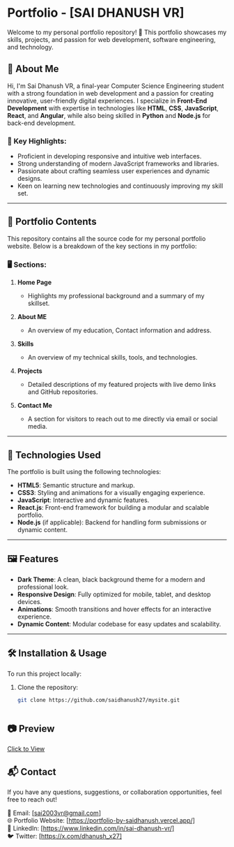 # Portfolio - [SAI DHANUSH VR]

Welcome to my personal portfolio repository! 🚀 This portfolio showcases my skills, projects, and passion for web development, software engineering, and technology.  

## 🌟 About Me  
Hi, I'm Sai Dhanush VR, a final-year Computer Science Engineering student with a strong foundation in web development and a passion for creating innovative, user-friendly digital experiences. I specialize in **Front-End Development** with expertise in technologies like **HTML**, **CSS**, **JavaScript**, **React**, and **Angular**, while also being skilled in **Python** and **Node.js** for back-end development.  

### 🔭 Key Highlights:  
- Proficient in developing responsive and intuitive web interfaces.  
- Strong understanding of modern JavaScript frameworks and libraries.  
- Passionate about crafting seamless user experiences and dynamic designs.  
- Keen on learning new technologies and continuously improving my skill set.  

---

## 📁 Portfolio Contents  

This repository contains all the source code for my personal portfolio website. Below is a breakdown of the key sections in my portfolio:

### 🖥️ Sections:
1. **Home Page**  
   - Highlights my professional background and a summary of my skillset.
  
2. **About ME**
    -   An overview of my education, Contact information and address.

3. **Skills**  
   - An overview of my technical skills, tools, and technologies.  

4. **Projects**  
   - Detailed descriptions of my featured projects with live demo links and GitHub repositories.

5. **Contact Me**  
   - A section for visitors to reach out to me directly via email or social media.

---

## 🚀 Technologies Used  

The portfolio is built using the following technologies:  
- **HTML5**: Semantic structure and markup.  
- **CSS3**: Styling and animations for a visually engaging experience.  
- **JavaScript**: Interactive and dynamic features.  
- **React.js**: Front-end framework for building a modular and scalable portfolio.  
- **Node.js** (if applicable): Backend for handling form submissions or dynamic content.  

---

## 🖼️ Features  

- **Dark Theme**: A clean, black background theme for a modern and professional look.  
- **Responsive Design**: Fully optimized for mobile, tablet, and desktop devices.  
- **Animations**: Smooth transitions and hover effects for an interactive experience.  
- **Dynamic Content**: Modular codebase for easy updates and scalability.  

---

## 🛠️ Installation & Usage  

To run this project locally:  
1. Clone the repository:  
   ```bash
   git clone https://github.com/saidhanush27/mysite.git



## 📷 Preview

[Click to View](https://saidhanush-portfolio.netlify.app/)



## 📬 Contact
If you have any questions, suggestions, or collaboration opportunities, feel free to reach out!

📧 Email: [sai2003vr@gmail.com] <br>
🌐 Portfolio Website: [https://portfolio-by-saidhanush.vercel.app/]<br>
💼 LinkedIn: [https://www.linkedin.com/in/sai-dhanush-vr/]<br>
🐦 Twitter: [https://x.com/dhanush_x27]<br>




   






   

